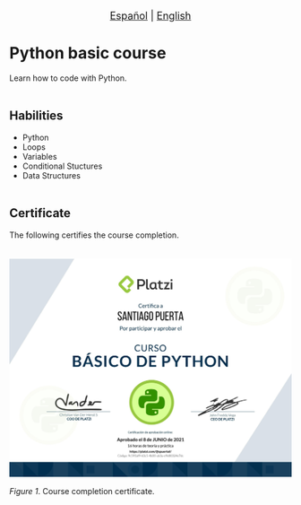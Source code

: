 <p align = "center">
<font size ="4.7px"><a href = "https://github.com/spuerta10/plantillas/blob/cursos/nombre_curso/recursos/traducciones/nombre_curso_espaniol.md">Español</a>
                                                                              |
<a href = "https://github.com/spuerta10/plantillas/blob/cursos/nombre_curso/README.md">English</a></font> 
</p>

# Python basic course
Learn how to code with Python.
<br></br>

## Habilities
- Python
- Loops
- Variables
- Conditional Stuctures
- Data Structures
<br></br>

## Certificate
The following certifies the course completion.   
<br></br>
![](https://github.com/spuerta10/cursos/blob/main/python_basico/recursos/imagenes_y_videos/certificado.jpg)   

*Figure 1*. Course completion certificate.
<br></br>
<br></br>
<br></br>
